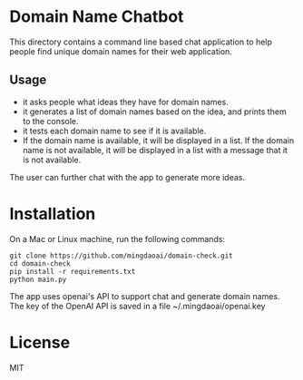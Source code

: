 # Domain Name Chatbot

This directory contains a command line based chat application to help people find unique domain names for their web application.

## Usage

* it asks people what ideas they have for domain names.
* it generates a list of domain names based on the idea, and prints them to the console.
* it tests each domain name to see if it is available.
* If the domain name is available, it will be displayed in a list.  If the domain name is not available, it will be displayed in a list with a message that it is not available.

The user can further chat with the app to generate more ideas.

# Installation

On a Mac or Linux machine, run the following commands:

```
git clone https://github.com/mingdaoai/domain-check.git
cd domain-check
pip install -r requirements.txt
python main.py
```

The app uses openai's API to support chat and generate domain names.  The key of the OpenAI API is saved in a file ~/.mingdaoai/openai.key

# License

MIT
